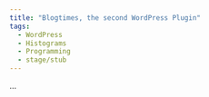 ```yaml
---
title: "Blogtimes, the second WordPress Plugin"
tags:
  - WordPress
  - Histograms
  - Programming
  - stage/stub
---
```


...
